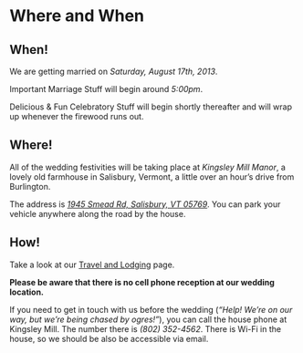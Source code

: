 # Where and When

## When!

We are getting married on *Saturday, August 17th, 2013*.

Important Marriage Stuff will begin around *5:00pm*.

Delicious & Fun Celebratory Stuff will begin shortly thereafter and will wrap up whenever the firewood runs out.

<div class="end_of_block"></div>

## Where!

All of the wedding festivities will be taking place at *Kingsley Mill Manor*, a lovely old farmhouse in Salisbury, Vermont, a little over an hour’s drive from Burlington. 

The address is [*1945 Smead Rd, Salisbury, VT 05769*](http://goo.gl/maps/3tt60). You can park your vehicle anywhere along the road by the house.

<div class="end_of_block"></div>

## How!

Take a look at our [Travel and Lodging](/lodging) page.

**Please be aware that there is no cell phone reception at our wedding location.** 

If you need to get in touch with us before the wedding (*“Help! We’re on our way, but we’re being chased by ogres!”*), you can call the house phone at Kingsley Mill. The number there is *(802) 352-4562*. There is Wi-Fi in the house, so we should be also be accessible via email.
